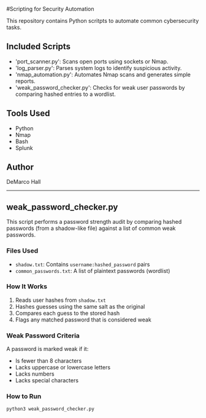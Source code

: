 #Scripting for Security Automation

This repository contains Python scritpts to automate common cybersecurity tasks.

## Included Scripts
- 'port_scanner.py': Scans open ports using sockets or Nmap.
- 'log_parser.py': Parses system logs to identify suspicious activity.
- 'nmap_automation.py': Automates Nmap scans and generates simple reports.
- 'weak_password_checker.py': Checks for weak user passwords by comparing hashed entries to a wordlist.

## Tools Used
- Python
- Nmap
- Bash
- Splunk

## Author
DeMarco Hall

---

## weak_password_checker.py

This script performs a password strength audit by comparing hashed passwords (from a shadow-like file) against a list of common weak passwords.

### Files Used

- `shadow.txt`: Contains `username:hashed_password` pairs
- `common_passwords.txt`: A list of plaintext passwords (wordlist)

### How It Works

1. Reads user hashes from `shadow.txt`
2. Hashes guesses using the same salt as the original
3. Compares each guess to the stored hash
4. Flags any matched password that is considered weak

### Weak Password Criteria

A password is marked weak if it:
- Is fewer than 8 characters
- Lacks uppercase or lowercase letters
- Lacks numbers
- Lacks special characters

### How to Run

```bash
python3 weak_password_checker.py
